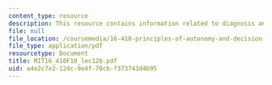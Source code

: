 ```yaml
---
content_type: resource
description: This resource contains information related to diagnosis and mode estimation.
file: null
file_location: /coursemedia/16-410-principles-of-autonomy-and-decision-making-fall-2010/a4e2c7e2124c9e4f70cbf373743d4b95_MIT16_410F10_lec12b.pdf
file_type: application/pdf
resourcetype: Document
title: MIT16_410F10_lec12b.pdf
uid: a4e2c7e2-124c-9e4f-70cb-f373743d4b95
---
```

